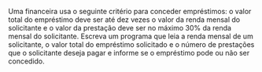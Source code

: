 Uma financeira usa o seguinte critério para conceder empréstimos: o valor total do 
empréstimo deve ser até dez vezes o valor da renda mensal do solicitante e o valor da 
prestação deve ser no máximo 30% da renda mensal do solicitante. Escreva um programa 
que leia a renda mensal de um solicitante, o valor total do empréstimo solicitado e o 
número de prestações que o solicitante deseja pagar e informe se o empréstimo pode ou 
não ser concedido.
